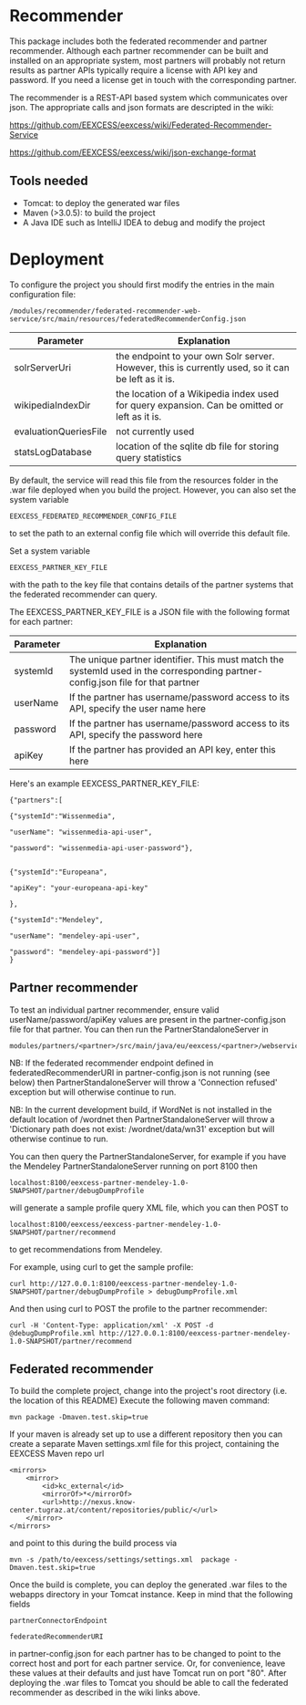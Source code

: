 Recommender
===========

This package includes both the federated recommender and partner recommender.
Although each partner recommender can be built and installed on an appropriate system,
most partners will probably not return results as partner APIs typically require a license with API key and password.
If you need a license get in touch with the corresponding partner.

The recommender is a REST-API based system which communicates over json.
The appropriate calls and json formats are descripted in the wiki:

https://github.com/EEXCESS/eexcess/wiki/Federated-Recommender-Service

https://github.com/EEXCESS/eexcess/wiki/json-exchange-format


Tools needed
-------------
- Tomcat: to deploy the generated war files
- Maven (>3.0.5): to build the project
- A Java IDE such as IntelliJ IDEA to debug and modify the project


Deployment
===========

To configure the project you should first modify the entries in the main configuration file:

    /modules/recommender/federated-recommender-web-service/src/main/resources/federatedRecommenderConfig.json

Parameter               |   Explanation
------------------------|---------------
solrServerUri           |   the endpoint to your own Solr server. However, this is currently used, so it can be left as it is.
wikipediaIndexDir       |   the location of a Wikipedia index used for query expansion. Can be omitted or left as it is.
evaluationQueriesFile   |   not currently used
statsLogDatabase        |   location of the sqlite db file for storing query statistics

By default, the service will read this file from the resources folder in the .war file deployed when you build the project.
However, you can also set the system variable

    EEXCESS_FEDERATED_RECOMMENDER_CONFIG_FILE

to set the path to an external config file which will override this default file.

Set a system variable

    EEXCESS_PARTNER_KEY_FILE

with the path to the key file that contains details of the partner systems that the federated recommender can query.

The EEXCESS_PARTNER_KEY_FILE is a JSON file with the following format for each partner:

Parameter               |   Explanation
------------------------|---------------
systemId                |   The unique partner identifier. This must match the systemId used in the corresponding partner-config.json file for that partner
userName                |   If the partner has username/password access to its API, specify the user name here
password                |   If the partner has username/password access to its API, specify the password here
apiKey                  |   If the partner has provided an API key, enter this here

Here's an example EEXCESS_PARTNER_KEY_FILE:

    {"partners":[

    {"systemId":"Wissenmedia",

    "userName": "wissenmedia-api-user",

    "password": "wissenmedia-api-user-password"},


    {"systemId":"Europeana",

    "apiKey": "your-europeana-api-key"

    },

    {"systemId":"Mendeley",

    "userName": "mendeley-api-user",

    "password": "mendeley-api-password"}]
    }


Partner recommender
--------------------

To test an individual partner recommender, ensure valid userName/password/apiKey values are present in the partner-config.json file for that partner.
You can then run the PartnerStandaloneServer in

    modules/partners/<partner>/src/main/java/eu/eexcess/<partner>/webservice/tool

NB: If the federated recommender endpoint defined in federatedRecommenderURI in partner-config.json is not running (see below)
then PartnerStandaloneServer will throw a 'Connection refused' exception but will otherwise continue to run.

NB: In the current development build, if WordNet is not installed in the default location of /wordnet
then PartnerStandaloneServer will throw a 'Dictionary path does not exist: /wordnet/data/wn31' exception but will otherwise continue to run.

You can then query the PartnerStandaloneServer, for example if you have the Mendeley PartnerStandaloneServer running on port 8100 then

    localhost:8100/eexcess-partner-mendeley-1.0-SNAPSHOT/partner/debugDumpProfile

will generate a sample profile query XML file, which you can then POST to

    localhost:8100/eexcess/eexcess-partner-mendeley-1.0-SNAPSHOT/partner/recommend

to get recommendations from Mendeley.

For example, using curl to get the sample profile:

    curl http://127.0.0.1:8100/eexcess-partner-mendeley-1.0-SNAPSHOT/partner/debugDumpProfile > debugDumpProfile.xml

And then using curl to POST the profile to the partner recommender:

    curl -H 'Content-Type: application/xml' -X POST -d @debugDumpProfile.xml http://127.0.0.1:8100/eexcess-partner-mendeley-1.0-SNAPSHOT/partner/recommend


Federated recommender
----------------------
To build the complete project, change into the project's root directory (i.e. the location of this README)
Execute the following maven command:

    mvn package -Dmaven.test.skip=true

If your maven is already set up to use a different repository then you can create a separate Maven settings.xml file
for this project, containing the EEXCESS Maven repo url

    <mirrors>
        <mirror>
            <id>kc_external</id>
            <mirrorOf>*</mirrorOf>
            <url>http://nexus.know-center.tugraz.at/content/repositories/public/</url>
        </mirror>
    </mirrors>

and point to this during the build process via

    mvn -s /path/to/eexcess/settings/settings.xml  package -Dmaven.test.skip=true

Once the build is complete, you can deploy the generated .war files to the webapps directory in your Tomcat instance.
Keep in mind that the following fields

    partnerConnectorEndpoint

    federatedRecommenderURI

in partner-config.json for each partner has to be changed to point to the correct host and port for each partner service.
Or, for convenience, leave these values at their defaults and just have Tomcat run on port "80".
After deploying the .war files to Tomcat you should be able to call the federated recommender as described in the wiki links above.



